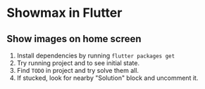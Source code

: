 # Showmax in Flutter

## Show images on home screen

1. Install dependencies by running `flutter packages get`
1. Try running project and to see initial state.
2. Find `TODO` in project and try solve them all.
3. If stucked, look for nearby "Solution" block and uncomment it.